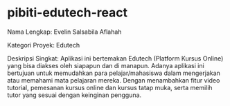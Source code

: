 # pibiti-edutech-react

<html>
<body>
<p> Nama Lengkap: Evelin Salsabila Aflahah </p>
<p> Kategori Proyek: Edutech </h1> <p>
<p> Deskripsi Singkat: Aplikasi ini bertemakan Edutech (Platform Kursus Online) yang bisa diakses oleh siapapun dan di manapun. Adanya aplikasi ini bertujuan untuk memudahkan para pelajar/mahasiswa dalam mengerjakan atau memahami mata pelajaran mereka. Dengan menambahkan fitur video tutorial, pemesanan kursus online dan kursus tatap muka, serta memilih tutor yang sesuai dengan keinginan pengguna. </p> 
</body>
</html>
